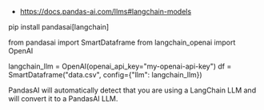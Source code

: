 * https://docs.pandas-ai.com/llms#langchain-models

pip install pandasai[langchain]


from pandasai import SmartDataframe
from langchain_openai import OpenAI

langchain_llm = OpenAI(openai_api_key="my-openai-api-key")
df = SmartDataframe("data.csv", config={"llm": langchain_llm})


PandasAI will automatically detect that you are using a LangChain LLM and will convert it to a PandasAI LLM.

